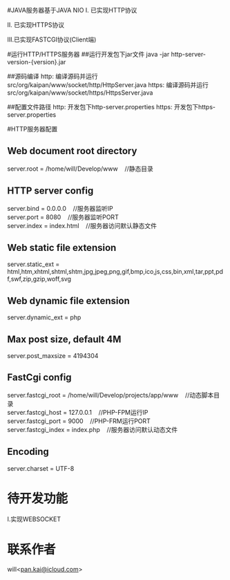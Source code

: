 #JAVA服务器基于JAVA NIO
I.  已实现HTTP协议

II. 已实现HTTPS协议 

III.已实现FASTCGI协议(Client端)

#运行HTTP/HTTPS服务器
##运行开发包下jar文件
java -jar http-server-version-{version}.jar  <br />

##源码编译
http:  编译源码并运行src/org/kaipan/www/socket/http/HttpServer.java
https: 编译源码并运行src/org/kaipan/www/socket/https/HttpsServer.java

##配置文件路径
http:  开发包下http-server.properties
https: 开发包下https-server.properties

#HTTP服务器配置
## Web document root directory
server.root = /home/will/Develop/www          &nbsp;&nbsp;&nbsp;//静态目录

## HTTP server config
server.bind  = 0.0.0.0                        &nbsp;&nbsp;&nbsp;//服务器监听IP　  
server.port  = 8080                           &nbsp;&nbsp;&nbsp;//服务器监听PORT  
server.index = index.html                     &nbsp;&nbsp;&nbsp;//服务器访问默认静态文件 

## Web static file extension
server.static_ext  = html,htm,xhtml,shtml,shtm,jpg,jpeg,png,gif,bmp,ico,js,css,bin,xml,tar,ppt,pdf,swf,zip,gzip,woff,svg

## Web dynamic file extension
server.dynamic_ext = php 

## Max post size, default 4M
server.post_maxsize = 4194304

## FastCgi config
server.fastcgi_root  = /home/will/Develop/projects/app/www      &nbsp;&nbsp;&nbsp;//动态脚本目录<br />
server.fastcgi_host  = 127.0.0.1                                &nbsp;&nbsp;&nbsp;//PHP-FPM运行IP<br />
server.fastcgi_port  = 9000                                     &nbsp;&nbsp;&nbsp;//PHP-FRM运行PORT<br />
server.fastcgi_index = index.php                                &nbsp;&nbsp;&nbsp;//服务器访问默认动态文件<br/>

## Encoding
server.charset = UTF-8

# 待开发功能
I.实现WEBSOCKET

# 联系作者
will&lt;pan.kai@icloud.com&gt;
